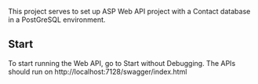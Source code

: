 This project serves to set up ASP Web API project with a Contact database in a PostGreSQL environment. 

## Start
To start running the Web API, go to Start without Debugging. The APIs should run on http://localhost:7128/swagger/index.html

